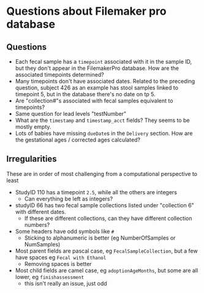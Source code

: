 # Questions about Filemaker pro database

## Questions

- Each fecal sample has a `timepoint` associated with it in the sample ID,
  but they don't appear in the FilemakerPro database.
  How are the associated timepoints determined?
- Many timepoints don't have associated dates.
  Related to the preceding question, subject 426 as an example
  has stool samples linked to timepoint 5, but in the database there's no date on tp 5.
- Are "collection#"s associated with fecal samples equivalent to timepoints?
- Same question for lead levels "testNumber"
- What are the `timestamp` and `timestamp_acct` fields?
  They seems to be mostly empty.
- Lots of babies have missing `dueDate`s in the `Delivery` section.
  How are the gestational ages / corrected ages calculated?


## Irregularities

These are in order of most challenging from a computational perspective to least

- StudyID 110 has a timepoint `2.5`, while all the others are integers
  - Can everything be left as integers?
- studyID 66 has two fecal sample collections listed under "collection 6" with
  different dates.
  - If these are different collections, can they have different collection numbers?
- Some headers have odd symbols like `#`
  - Sticking to alphanumeric is better (eg NumberOfSamples or NumSamples)
- Most parent fields are pascal case, eg `FecalSampleCollection`, but
  a few have spaces eg `Fecal with Ethanol`
  - Removing spaces is better
- Most child fields are camel case, eg `adoptionAgeMonths`,
  but some are all lower, eg `finishassessment`
  - this isn't really an issue, just odd
